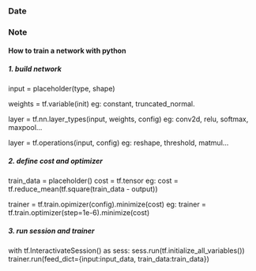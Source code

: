 ### Date

### Note


#### How to train a network with python
##### 1. build network
input = placeholder(type, shape)

weights = tf.variable(init)
eg: constant, truncated_normal.

layer = tf.nn.layer_types(input, weights, config)
eg: conv2d, relu, softmax, maxpool...

layer = tf.operations(input, config)
eg: reshape, threshold, matmul...
##### 2. define cost and optimizer
train_data = placeholder()
cost = tf.tensor
eg: cost = tf.reduce_mean(tf.square(train_data - output))

trainer = tf.train.opimizer(config).minimize(cost)
eg: trainer = tf.train.optimizer(step=1e-6).minimize(cost)

##### 3. run session and trainer
with tf.InteractivateSession() as sess:
	sess.run(tf.initialize_all_variables())
	trainer.run(feed_dict={input:input_data, train_data:train_data})
